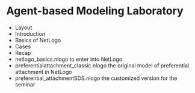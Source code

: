 # Agent-based Modeling Laboratory
* Layout
* Introduction
* Basics of NetLogo
* Cases
* Recap
* netlogo_basics.nlogo to enter into NetLogo
* preferentialattachment_classic.nlogo the original model of preferential attachment in NetLogo
* preferential_attachmentSDS.nlogo the customized version for the seminar
